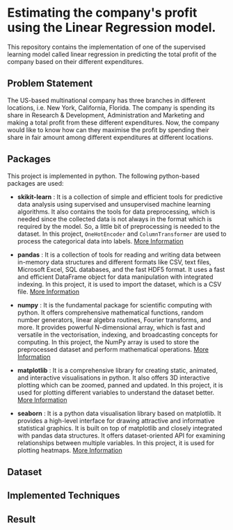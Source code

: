 # Estimating the company's profit using the Linear Regression model.
This repository contains the implementation of one of the supervised learning model called linear regression in predicting the total profit of the company based on their different expenditures.

## Problem Statement
The US-based multinational company has three branches in different locations, i.e. New York, California, Florida. The company is spending its share in Research & Development, Administration and Marketing and making a total profit from these different expenditures. Now, the company would like to know how can they maximise the profit by spending their share in fair amount among different expenditures at different locations.

## Packages
This project is implemented in python. The following python-based packages are used:

* **skikit-learn** : It is a collection of simple and efficient tools for predictive data analysis using supervised and unsupervised machine learning algorithms. It also contains the tools for data preprocessing, which is needed since the collected data is not always in the format which is required by the model. So, a little bit of preprocessing is needed to the dataset. In this project, `OneHotEncoder` and `ColumnTransformer` are used to process the categorical data into labels. [More Information](https://scikit-learn.org/stable/index.html)

* **pandas** : It is a collection of tools for reading and writing data between in-memory data structures and different formats like CSV, text files, Microsoft Excel, SQL databases, and the fast HDF5 format. It uses a fast and efficient DataFrame object for data manipulation with integrated indexing. In this project, it is used to import the dataset, which is a CSV file. [More Information](https://pandas.pydata.org/)

* **numpy** : It is the fundamental package for scientific computing with python. It offers comprehensive mathematical functions, random number generators, linear algebra routines, Fourier transforms, and more. It provides powerful N-dimensional array, which is fast and versatile in the vectorisation, indexing, and broadcasting concepts for computing. In this project, the NumPy array is used to store the preprocessed dataset and perform mathematical operations. [More Information](https://numpy.org/)

* **matplotlib** : It is a comprehensive library for creating static, animated, and interactive visualisations in python. It also offers 3D interactive plotting which can be zoomed, panned and updated. In this project, it is used for plotting different variables to understand the dataset better. [More Information](https://matplotlib.org/index.html)

* **seaborn** : It is a python data visualisation library based on matplotlib. It provides a high-level interface for drawing attractive and informative statistical graphics. It is built on top of matplotlib and closely integrated with pandas data structures. It offers dataset-oriented API for examining relationships between multiple variables. In this project, it is used for plotting heatmaps. [More Information](https://seaborn.pydata.org/index.html)

## Dataset

## Implemented Techniques

## Result